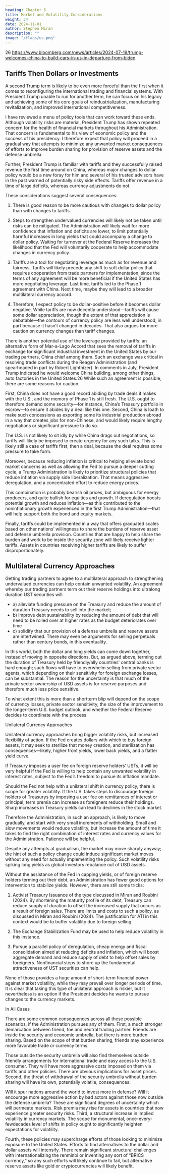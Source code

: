 ```yaml
---
heading: Chapter 5
title: Market and Volatility Considerations
weight: 34
date: 2024-11-01
author: Stephen Miran
description: ""
image: "/flags/us.png"
---
```



26 https://www.bloomberg.com/news/articles/2024-07-19/trump-welcomes-china-to-build-cars-in-us-in-departure-from-biden


## Tariffs Then Dollars or Investments

A second Trump term is likely to be even more forceful than the first when it comes to reconfiguring the international
trading and financial systems. With President Trump unable to run for another term, he can focus on his legacy and
achieving some of his core goals of reindustrialization, manufacturing revitalization, and improved international
competitiveness.

I have reviewed a menu of policy tools that can work toward these ends.
Although volatility risks are material, President Trump has shown repeated concern for the health of financial markets
throughout his Administration. That concern is fundamental to his view of economic policy and the success of his
presidency. I therefore expect that policy will proceed in a gradual way that attempts to minimize any unwanted
market consequences of efforts to improve burden sharing for provision of reserve assets and the defense umbrella.

Further, President Trump is familiar with tariffs and they successfully raised revenue the first time around on China,
whereas major changes to dollar policy would be a new foray for him and several of his trusted advisors have in
the past warned of potentially risky side effects. Tariffs offer revenue in a time of large deficits, whereas currency
adjustments do not.

These considerations suggest several consequences:

1) There is good reason to be more cautious with changes to dollar policy than with changes to tariffs.

2) Steps to strengthen undervalued currencies will likely not be taken until risks can be mitigated. The Administration will likely wait for more confidence that inflation and deficits are lower, to limit potentially harmful increases in long yields that could accompany a change to dollar policy. Waiting for turnover at
the Federal Reserve increases the likelihood that the Fed will voluntarily cooperate to help accommodate
changes in currency policy.

3) Tariffs are a tool for negotiating leverage as much as for revenue and fairness. Tariffs will likely precede any
shift to soft dollar policy that requires cooperation from trade partners for implementation, since the terms
of any agreement will be more beneficial if the United States has more negotiating leverage. Last time,
tariffs led to the Phase 1 agreement with China. Next time, maybe they will lead to a broader multilateral
currency accord.

4) Therefore, I expect policy to be dollar-positive before it becomes dollar negative.
While tariffs are now decently understood—tariffs will cause some dollar appreciation, though the extent of that
appreciation is debatable—the contours of currency policy are less well understood, in part because it hasn’t
changed in decades. That also argues for more caution on currency changes than tariff changes.

There is another potential use of the leverage provided by tariffs: an alternative form of Mar-a-Lago Accord that sees
the removal of tariffs in exchange for significant industrial investment in the United States by our trading partners,
China chief among them. Such an exchange was critical in resolving trade conflicts during the Reagan Administration
(and spearheaded in part by Robert Lighthizer). In comments in July, President Trump indicated he would welcome
China building, among other things, auto factories in the United States.26 While such an agreement is possible, there
are some reasons for caution.

First, China does not have a good record abiding by trade deals it makes with the
U.S., and the memory of Phase 1 is still fresh. The U.S. ougbt to therefore demand some security—for instance, China’s
Treasury portfolio in escrow—to ensure it abides by a deal like this one. Second, China is loath to make such concessions as exporting some its industrial production abroad in a way that creates jobs for non-Chinese, and would likely require lengthy negotiations or significant pressure to do so.

The U.S. is not likely to sit idly by while China drags out negotiations, so tariffs will likely be imposed to create urgency for any such talks. This is likely still a case of tariffs first, then a deal, because the deal requires some pressure to take form.

Moreover, because reducing inflation is critical to helping alleviate bond market concerns as well as allowing the Fed
to pursue a deeper cutting cycle, a Trump Administration is likely to prioritize structural policies that reduce inflation via supply side liberalization. That means aggressive deregulation, and a concentrated effort to reduce energy prices.

This combination is probably bearish oil prices, but ambiguous for energy producers, and quite bullish for equities
and growth. If deregulation boosts potential growth and reduces inflation—as this contributed to the noninflationary
growth experienced in the first Trump Administration—that will help support both the bond and equity markets.


Finally, tariffs could be implemented in a way that offers graduated scales based on other nations’ willingness to
share the burdens of reserve asset and defense umbrella provision. Countries that are happy to help share the
burden and work to be inside the security zone will likely receive lighter tariffs. Assets in countries receiving higher tariffs are likely to suffer disproportionately.


## Multilateral Currency Approaches

Getting trading partners to agree to a multilateral approach to strengthening undervalued currencies can help
contain unwanted volatility. An agreement whereby our trading partners term out their reserve holdings into ultralong duration UST securities will:

- a) alleviate funding pressure on the Treasury and reduce the amount of duration Treasury needs to sell into the market; 
- b) improve debt sustainability by reducing the amount of debt that will need to be rolled over at higher rates as the budget deteriorates over time
- c) solidify that our provision of a defense umbrella and reserve assets are intertwined. There may even be arguments for selling perpetuals rather than century bonds, in this eventuality.


In this world, both the dollar and long yields can come down together, instead of moving in opposite directions. But,
as argued above, terming out the duration of Treasury held by friendly/ally countries’ central banks is hard enough;
such flows will have to overwhelm selling from private sector agents, which depending on their sensitivity for foreign
exchange losses, can be substantial. The reason for the uncertainty is that much of the private sector ownership of
USD assets is for reserve purposes and therefore much less price sensitive.

To what extent this is more than a shortterm blip will depend on the scope of currency losses, private sector sensitivity, the size of the improvement to the longer-term U.S. budget outlook, and whether the Federal Reserve decides to coordinate with the process.

Unilateral Currency Approaches

Unilateral currency approaches bring bigger volatility risks, but increased flexibility of action. If the Fed creates
dollars with which to buy foreign assets, it may seek to sterilize that money creation, and sterilization has
consequences—likely, higher front yields, lower back yields, and a flatter yield curve. 

If Treasury imposes a user fee
on foreign reserve holders’ USTs, it will be very helpful if the Fed is willing to help contain any unwanted volatility in interest rates, subject to the Fed’s freedom to pursue its inflation mandate.

Should the Fed not help with a unilateral shift in currency policy, there is scope for greater volatility. If the U.S. takes steps to discourage foreign holders of Treasurys by imposing a user fee on remittances of interest or principal, term premia can increase as foreigners reduce their holdings. Sharp increases in Treasury yields can lead to declines in the stock market.

Therefore the Administration, in such an approach, is likely to move gradually, and start with very small increments of withholding. Small and slow movements would reduce volatility, but increase the amount of time it takes to find the right combination of interest rates and currency values for the Administration. Patience will be helpful.

Despite any attempts at gradualism, the market may move sharply anyway; the hint of such a policy change could
induce significant market moves without any need for actually implementing the policy. Such volatility risks spiking long yields as global investors rebalance out of USD assets. 

Without the assistance of the Fed in capping yields,
or of foreign reserve holders terming out their debt, an Administration has fewer good options for intervention to
stabilize yields. However, there are still some tricks:

1) Activist Treasury Issuance of the type discussed in Miran and Roubini (2024). By shortening the maturity
profile of its debt, Treasury can reduce supply of duration to offset the increased supply that occurs as a
result of foreign sales. There are limits and costs to such a policy, as discussed in Miran and Roubini (2024).
The justification for ATI in this context would be to buffer volatility due to foreign selling.

2) The Exchange Stabilization Fund may be used to help reduce volatility in this instance.

3) Pursue a parallel policy of deregulation, cheap energy and fiscal consolidation aimed at reducing deficits and
inflation, which will boost aggregate demand and reduce supply of debt to help offset sales by foreigners.
Nonfinancial steps to shore up the fundamental attractiveness of UST securities can help.

None of those provides a huge amount of short-term financial power against market volatility, while they may prevail
over longer periods of time. It is clear that taking this type of unilateral approach is riskier, but it nevertheless is an option if the President decides he wants to pursue changes to the currency markets.

In All Cases

There are some common consequences across all these possible scenarios, if the Administration pursues any of them.
First, a much stronger demarcation between friend, foe and neutral trading partner. Friends are inside the security
and economic umbrella, but there is more burden sharing. Based on the scope of that burden sharing, friends
may experience more favorable trade or currency terms. 

Those outside the security umbrella will also find themselves
outside friendly arrangements for international trade and easy access to the U.S. consumer. They will have more
aggressive costs imposed on them via tariffs and other policies. There are obvious implications for asset prices.
Second, the threat of withdrawal of the security umbrella without burden sharing will have its own, potentially volatile, consequences.

Will it spur nations around the world to invest more in defense? Will it encourage more aggressive
action by bad actors against those now outside the defense umbrella? These are significant degrees of uncertainty
which will permeate markets. Risk premia may rise for assets in countries that now experience greater security risks.
Third, a structural increase in implied volatility in currency markets. The scope for monumental, once-every-fewdecades level of shifts in policy ought to significantly heighten expectations for volatility.

Fourth, these policies may supercharge efforts of those looking to minimize exposure to the United States. Efforts
to find alternatives to the dollar and dollar assets will intensify. There remain significant structural challenges with internationalizing the renminbi or inventing any sort of “BRICS currency,” so any such efforts will likely continue to fail, but alternative reserve assets like gold or cryptocurrencies will likely benefit. 
